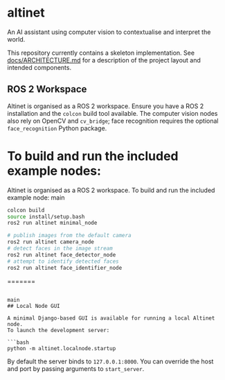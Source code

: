 # altinet

An AI assistant using computer vision to contextualise and interpret the world.

This repository currently contains a skeleton implementation. See
[docs/ARCHITECTURE.md](docs/ARCHITECTURE.md) for a description of the project
layout and intended components.

## ROS 2 Workspace


Altinet is organised as a ROS 2 workspace. Ensure you have a ROS 2
installation and the `colcon` build tool available. The computer vision
nodes also rely on OpenCV and `cv_bridge`; face recognition requires the
optional `face_recognition` Python package.

To build and run the included example nodes:
=======
Altinet is organised as a ROS 2 workspace. To build and run the included
example node:
 main

```bash
colcon build
source install/setup.bash
ros2 run altinet minimal_node

# publish images from the default camera
ros2 run altinet camera_node
# detect faces in the image stream
ros2 run altinet face_detector_node
# attempt to identify detected faces
ros2 run altinet face_identifier_node
```
=======
```

main
## Local Node GUI

A minimal Django-based GUI is available for running a local Altinet node.
To launch the development server:

```bash
python -m altinet.localnode.startup
```

By default the server binds to `127.0.0.1:8000`. You can override the host
and port by passing arguments to `start_server`.
